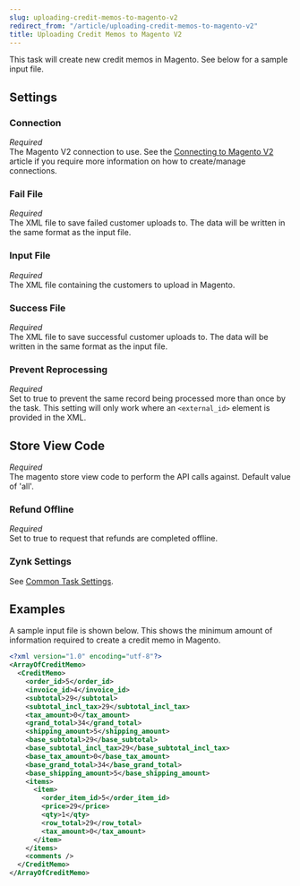 ```yaml
---
slug: uploading-credit-memos-to-magento-v2
redirect_from: "/article/uploading-credit-memos-to-magento-v2"
title: Uploading Credit Memos to Magento V2
---
```

This task will create new credit memos in Magento. See below for a sample input file.

## Settings
### Connection
_Required_  
The Magento V2 connection to use. See the [Connecting to Magento V2](connecting-to-magento-v2) article if you require more information on how to create/manage connections.

### Fail File
_Required_  
The XML file to save failed customer uploads to. The data will be written in the same format as the input file.

### Input File
_Required_  
The XML file containing the customers to upload in Magento.

### Success File
_Required_  
The XML file to save successful customer uploads to. The data will be written in the same format as the input file.

### Prevent Reprocessing
_Required_  
Set to true to prevent the same record being processed more than once by the task. This setting will only work where an `<external_id>` element is provided in the XML.

## Store View Code
_Required_  
The magento store view code to perform the API calls against. Default value of 'all'.

### Refund Offline
_Required_  
Set to true to request that refunds are completed offline.

### Zynk Settings
See [Common Task Settings](common-task-settings).

## Examples
A sample input file is shown below. This shows the minimum amount of information required to create a credit memo in Magento.
```xml
<?xml version="1.0" encoding="utf-8"?>
<ArrayOfCreditMemo>
  <CreditMemo>
    <order_id>5</order_id>
    <invoice_id>4</invoice_id>
    <subtotal>29</subtotal>
    <subtotal_incl_tax>29</subtotal_incl_tax>
    <tax_amount>0</tax_amount>
    <grand_total>34</grand_total>
    <shipping_amount>5</shipping_amount>
    <base_subtotal>29</base_subtotal>
    <base_subtotal_incl_tax>29</base_subtotal_incl_tax>
    <base_tax_amount>0</base_tax_amount>
    <base_grand_total>34</base_grand_total>
    <base_shipping_amount>5</base_shipping_amount>
    <items>
      <item>
        <order_item_id>5</order_item_id>
        <price>29</price>
        <qty>1</qty>
        <row_total>29</row_total>
        <tax_amount>0</tax_amount>
      </item>
    </items>
    <comments />
  </CreditMemo>
</ArrayOfCreditMemo>
```
